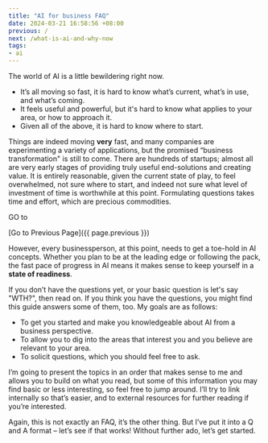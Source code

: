 ```yaml
---
title: "AI for business FAQ"
date: 2024-03-21 16:58:56 +08:00
previous: /
next: /what-is-ai-and-why-now
tags:
- ai
---
```


The world of AI is a little bewildering right now. 

* It’s all moving so fast, it is hard to know what’s current, what’s in use, and what’s coming.
* It feels useful and powerful, but it's hard to know what applies to your area, or how to approach it.
* Given all of the above, it is hard to know where to start.

Things are indeed moving **very** fast, and many companies are experimenting a variety of applications, 
but the promised “business transformation" is still to come.
There are hundreds of startups; almost all are very early stages of providing truly useful end-solutions and creating value. 
It is entirely reasonable, given the current state of play, to feel overwhelmed, not sure where to start, and indeed not sure what level of investment of time is worthwhile at this point. 
Formulating questions takes time and effort, which are precious commodities. 

GO to

[Go to Previous Page]({{ page.previous }})

However, every businessperson, at this point, needs to get a toe-hold in AI concepts. Whether you plan to be at the leading edge or following the pack, the fast pace of progress in AI means it makes sense to keep yourself in a **state of readiness**. 

If you don’t have the questions yet, or your basic question is let's say "WTH?", then read on. If you think you have the questions, you might find this guide answers some of them, too. My goals are as follows:

* To get you started and make you knowledgeable about AI from a business perspective.
* To allow you to dig into the areas that interest you and you believe are relevant to your area.
* To solicit questions, which you should feel free to ask. 

I’m going to present the topics in an order that makes sense to me and allows you to build on what you read, but some of this information you may find basic or less interesting, so feel free to jump around. I’ll try to link internally so that’s easier, and to external resources for further reading if you’re interested.

Again, this is not exactly an FAQ, it’s the other thing. But I’ve put it into a Q and A format – let’s see if that works! Without further ado, let’s get started.

